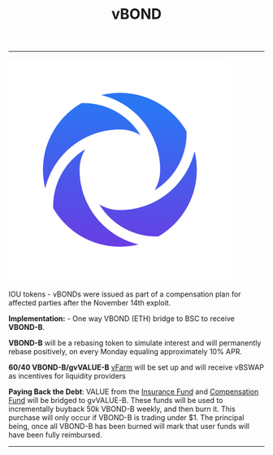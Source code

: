﻿---
id: vBOND
title: vBOND
sidebar_label: vBOND
---



---

![vbondlogo](img/VBOND_LOGO.png)

IOU tokens - vBONDs were issued as part of a compensation plan for affected parties after the November 14th exploit.

**Implementation:** - One way VBOND (ETH) bridge to BSC to receive **VBOND-B**. 

**VBOND-B** will be a rebasing token to simulate interest and will permanently rebase positively, on every Monday equaling approximately 10% APR.

**60/40 VBOND-B/gvVALUE-B** [vFarm](https://bsc.valuedefi.io/#/vfarm/0xd56339F80586c08B7a4E3a68678d16D37237Bd96/32) will be set up and will receive vBSWAP as incentives for liquidity providers

**Paying Back the Debt**: VALUE from the [Insurance Fund](https://etherscan.io/address/0xb7b2ea8a1198368f950834875047aa7294a2bdaa) and [Compensation Fund](https://etherscan.io/address/0x2b52472950cda46fb3369eff2719e144699f3a07) will be bridged to gvVALUE-B. These funds will be used to incrementally buyback 50k VBOND-B weekly, and then burn it. This purchase will only occur if VBOND-B is trading under $1. The principal being, once all VBOND-B has been burned will mark that user funds will have been fully reimbursed. 




---
